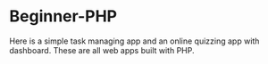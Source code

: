 # Beginner-PHP
Here is a simple task managing app and an online quizzing app with dashboard. These are all web apps built with PHP.
